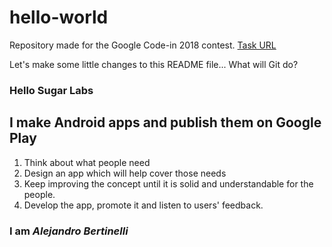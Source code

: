 # hello-world
Repository made for the Google Code-in 2018 contest. [Task URL](https://codein.withgoogle.com/tasks/5313324469190656)

Let's make some little changes to this README file... What will Git do?

### Hello Sugar Labs

## I make Android apps and publish them on Google Play
1. Think about what people need
1. Design an app which will help cover those needs
1. Keep improving the concept until it is solid and understandable for the people.
1. Develop the app, promote it and listen to users' feedback.

### I am *Alejandro Bertinelli*
